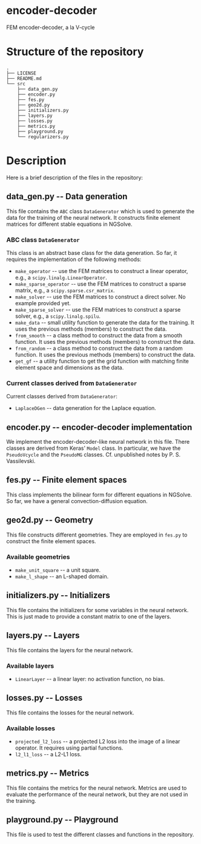 # encoder-decoder

FEM encoder-decoder, a la V-cycle

# Structure of the repository

```
.
├── LICENSE
├── README.md
└── src
    ├── data_gen.py
    ├── encoder.py
    ├── fes.py
    ├── geo2d.py
    ├── initializers.py
    ├── layers.py
    ├── losses.py
    ├── metrics.py
    ├── playground.py
    └── regularizers.py
```

# Description

Here is a brief description of the files in the repository:

## data_gen.py -- Data generation

This file contains the `ABC` class `DataGenerator` which is used to generate the data for the training of the neural network.
It constructs finite element matrices for different stable equations in NGSolve.

### ABC class `DataGenerator`

This class is an abstract base class for the data generation.
So far, it requires the implementation of the following methods:

- `make_operator` -- use the FEM matrices to construct a linear operator, e.g., a `scipy.linalg.LinearOperator`.
- `make_sparse_operator` -- use the FEM matrices to construct a sparse matrix, e.g., a `scipy.sparse.csr_matrix`.
- `make_solver` -- use the FEM matrices to construct a direct solver. No example provided yet.
- `make_sparse_solver` -- use the FEM matrices to construct a sparse solver, e.g., a `scipy.linalg.spilu`.
- `make_data` -- small utility function to generate the data for the training. It uses the previous methods (members) to construct the data.
- `from_smooth` -- a class method to construct the data from a smooth function. It uses the previous methods (members) to construct the data.
- `from_random` -- a class method to construct the data from a random function. It uses the previous methods (members) to construct the data.
- `get_gf` -- a utility function to get the grid function with matching finite element space and dimensions as the data.

### Current classes derived from `DataGenerator`

Current classes derived from `DataGenerator`:

- `LaplaceDGen` -- data generation for the Laplace equation.

## encoder.py -- encoder-decoder implementation

We implement the encoder-decoder-like neural network in this file.
There classes are derived from Keras' `Model` class.
In particular, we have the `PseudoVcycle` and the `PseudoMG` classes.
Cf. unpublished notes by P. S. Vassilevski.

## fes.py -- Finite element spaces

This class implements the bilinear form for different equations in NGSolve.
So far, we have a general convection-diffusion equation.

## geo2d.py -- Geometry

This file constructs different geometries.
They are employed in `fes.py` to construct the finite element spaces.

### Available geometries

- `make_unit_square` -- a unit square.
- `make_l_shape` -- an L-shaped domain.

## initializers.py -- Initializers

This file contains the initializers for some variables in the neural network.
This is just made to provide a constant matrix to one of the layers.

## layers.py -- Layers

This file contains the layers for the neural network.

### Available layers

- `LinearLayer` -- a linear layer: no activation function, no bias.

## losses.py -- Losses

This file contains the losses for the neural network.

### Available losses

- `projected_l2_loss` -- a projected L2 loss into the image of a linear operator. It requires using partial functions.
- `l2_l1_loss` -- a L2-L1 loss.

## metrics.py -- Metrics

This file contains the metrics for the neural network.
Metrics are used to evaluate the performance of the neural network, but they are not used in the training.

## playground.py -- Playground

This file is used to test the different classes and functions in the repository.
